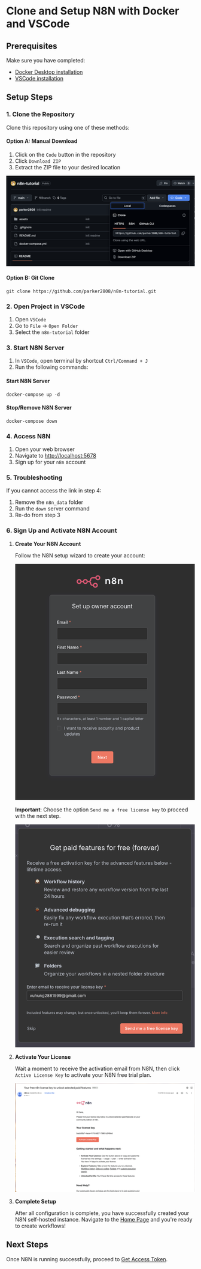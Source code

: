 # Clone and Setup N8N with Docker and VSCode

## Prerequisites

Make sure you have completed:

- [Docker Desktop installation](../01-setup/01-docker-desktop.md)
- [VSCode installation](../02-vscode/01-install-vscode.md)

## Setup Steps

### 1. Clone the Repository

Clone this repository using one of these methods:

#### Option A: Manual Download

1. Click on the `Code` button in the repository
2. Click `Download ZIP`
3. Extract the ZIP file to your desired location

![Download repo](../../assets/clone-setup-n8n.png)

#### Option B: Git Clone

```shell
git clone https://github.com/parker2808/n8n-tutorial.git
```

### 2. Open Project in VSCode

1. Open `VSCode`
2. Go to `File` → `Open Folder`
3. Select the `n8n-tutorial` folder

### 3. Start N8N Server

1. In `VSCode`, open terminal by shortcut `Ctrl/Command + J`
2. Run the following commands:

#### Start N8N Server

```shell
docker-compose up -d
```

#### Stop/Remove N8N Server

```shell
docker-compose down
```

### 4. Access N8N

1. Open your web browser
2. Navigate to [http://localhost:5678](http://localhost:5678)
3. Sign up for your `n8n` account

### 5. Troubleshooting

If you cannot access the link in step 4:

1. Remove the `n8n_data` folder
2. Run the `down` server command
3. Re-do from step 3

### 6. Sign Up and Activate N8N Account

1. **Create Your N8N Account**

   Follow the N8N setup wizard to create your account:

   ![Signup N8N](../../assets/signup-n8n.png)

   **Important**: Choose the option `Send me a free license key` to proceed with the next step.

   ![Send activate key](../../assets/send-activate-key.png)

2. **Activate Your License**

   Wait a moment to receive the activation email from N8N, then click `Active License Key` to activate your N8N free trial plan.

   ![Active](../../assets/mail-active-n8n.png)

3. **Complete Setup**

   After all configuration is complete, you have successfully created your N8N self-hosted instance. Navigate to the [Home Page](http://localhost:5678/home/workflows) and you're ready to create workflows!

## Next Steps

Once N8N is running successfully, proceed to [Get Access Token](../04-authentication/01-get-access-token.md).
